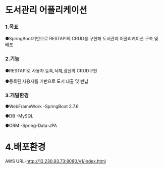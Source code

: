 # 도서관리 어플리케이션


### 1.목표
●SpringBoot기반으로 RESTAPI의 CRUD를 구현해 도서관리 어플리케이션 구축 및 배포




### 2.기능
●RESTAPI로 사용자 등록,삭제,갱신의 CRUD구현


●등록된 사용자를 기반으로 도서 대출 및 반납


 




### 3.개발환경
●WebFrameWork
 -SpringBoot 2.7.6



●DB
 -MySQL


●ORM
 -Spring-Data-JPA





# 4.배포환경
AWS URL-http://13.230.93.73:8080/v1/index.html  
